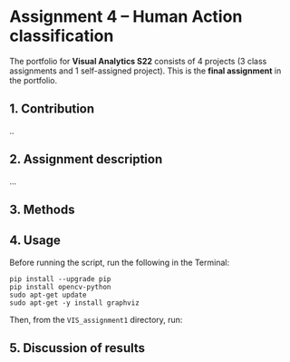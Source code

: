 # Assignment 4 – Human Action classification
The portfolio for __Visual Analytics S22__ consists of 4 projects (3 class assignments and 1 self-assigned project). This is the __final assignment__ in the portfolio.


## 1. Contribution
..

## 2. Assignment description
...

## 3. Methods


## 4. Usage

Before running the script, run the following in the Terminal:
```
pip install --upgrade pip
pip install opencv-python
sudo apt-get update
sudo apt-get -y install graphviz
```
Then, from the `VIS_assignment1` directory, run:


## 5. Discussion of results

